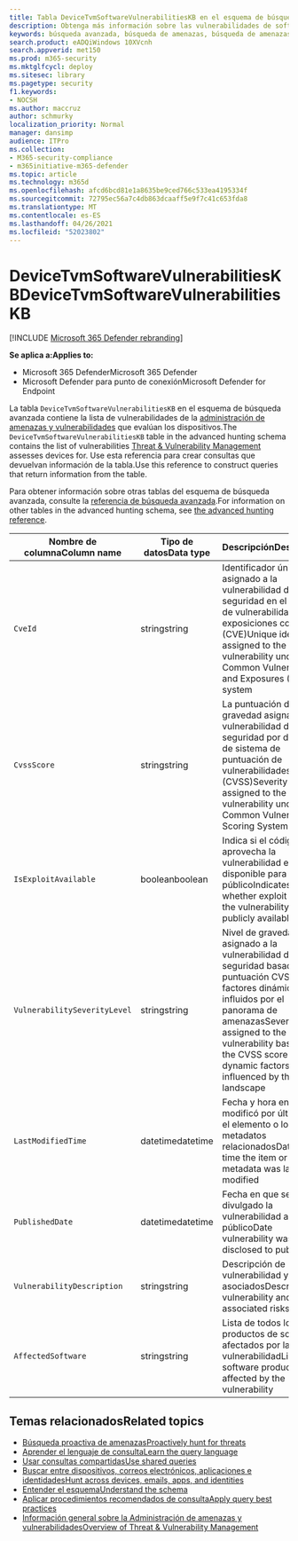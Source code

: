 ```yaml
---
title: Tabla DeviceTvmSoftwareVulnerabilitiesKB en el esquema de búsqueda avanzada
description: Obtenga más información sobre las vulnerabilidades de software controladas por la administración de amenazas y vulnerabilidades en la tabla DeviceTvmSoftwareVulnerabilitiesKB del esquema de búsqueda avanzada.
keywords: búsqueda avanzada, búsqueda de amenazas, búsqueda de amenazas cibernéticas, Microsoft 365 Defender, microsoft 365, m365, búsqueda, consulta, telemetría, esquema, referencia, kusto, tabla, columna, tipo de datos, descripción, administración de vulnerabilidades de &, TVM, administración de dispositivos, software, inventario, vulnerabilidades, IDENTIFICADOR CVE, CVSS, DeviceTvmSoftwareVulnerabilitiesKB
search.product: eADQiWindows 10XVcnh
search.appverid: met150
ms.prod: m365-security
ms.mktglfcycl: deploy
ms.sitesec: library
ms.pagetype: security
f1.keywords:
- NOCSH
ms.author: maccruz
author: schmurky
localization_priority: Normal
manager: dansimp
audience: ITPro
ms.collection:
- M365-security-compliance
- m365initiative-m365-defender
ms.topic: article
ms.technology: m365d
ms.openlocfilehash: afcd6bcd81e1a8635be9ced766c533ea4195334f
ms.sourcegitcommit: 72795ec56a7c4db863dcaaff5e9f7c41c653fda8
ms.translationtype: MT
ms.contentlocale: es-ES
ms.lasthandoff: 04/26/2021
ms.locfileid: "52023802"
---
```

# <a name="devicetvmsoftwarevulnerabilitieskb"></a><span data-ttu-id="d7a0b-104">DeviceTvmSoftwareVulnerabilitiesKB</span><span class="sxs-lookup"><span data-stu-id="d7a0b-104">DeviceTvmSoftwareVulnerabilitiesKB</span></span>

[!INCLUDE [Microsoft 365 Defender rebranding](../includes/microsoft-defender.md)]


<span data-ttu-id="d7a0b-105">**Se aplica a:**</span><span class="sxs-lookup"><span data-stu-id="d7a0b-105">**Applies to:**</span></span>
- <span data-ttu-id="d7a0b-106">Microsoft 365 Defender</span><span class="sxs-lookup"><span data-stu-id="d7a0b-106">Microsoft 365 Defender</span></span>
- <span data-ttu-id="d7a0b-107">Microsoft Defender para punto de conexión</span><span class="sxs-lookup"><span data-stu-id="d7a0b-107">Microsoft Defender for Endpoint</span></span>



<span data-ttu-id="d7a0b-108">La tabla `DeviceTvmSoftwareVulnerabilitiesKB` en el esquema de búsqueda avanzada contiene la lista de vulnerabilidades de la [administración de amenazas y vulnerabilidades](/windows/security/threat-protection/microsoft-defender-atp/next-gen-threat-and-vuln-mgt) que evalúan los dispositivos.</span><span class="sxs-lookup"><span data-stu-id="d7a0b-108">The `DeviceTvmSoftwareVulnerabilitiesKB` table in the advanced hunting schema contains the list of vulnerabilities [Threat & Vulnerability Management](/windows/security/threat-protection/microsoft-defender-atp/next-gen-threat-and-vuln-mgt) assesses devices for.</span></span> <span data-ttu-id="d7a0b-109">Use esta referencia para crear consultas que devuelvan información de la tabla.</span><span class="sxs-lookup"><span data-stu-id="d7a0b-109">Use this reference to construct queries that return information from the table.</span></span>

<span data-ttu-id="d7a0b-110">Para obtener información sobre otras tablas del esquema de búsqueda avanzada, consulte la [referencia de búsqueda avanzada](advanced-hunting-schema-tables.md).</span><span class="sxs-lookup"><span data-stu-id="d7a0b-110">For information on other tables in the advanced hunting schema, see [the advanced hunting reference](advanced-hunting-schema-tables.md).</span></span>

| <span data-ttu-id="d7a0b-111">Nombre de columna</span><span class="sxs-lookup"><span data-stu-id="d7a0b-111">Column name</span></span> | <span data-ttu-id="d7a0b-112">Tipo de datos</span><span class="sxs-lookup"><span data-stu-id="d7a0b-112">Data type</span></span> | <span data-ttu-id="d7a0b-113">Descripción</span><span class="sxs-lookup"><span data-stu-id="d7a0b-113">Description</span></span> |
|-------------|-----------|-------------|
| `CveId` | <span data-ttu-id="d7a0b-114">string</span><span class="sxs-lookup"><span data-stu-id="d7a0b-114">string</span></span> | <span data-ttu-id="d7a0b-115">Identificador único asignado a la vulnerabilidad de seguridad en el sistema de vulnerabilidades y exposiciones comunes (CVE)</span><span class="sxs-lookup"><span data-stu-id="d7a0b-115">Unique identifier assigned to the security vulnerability under the Common Vulnerabilities and Exposures (CVE) system</span></span> |
| `CvssScore` | <span data-ttu-id="d7a0b-116">string</span><span class="sxs-lookup"><span data-stu-id="d7a0b-116">string</span></span> | <span data-ttu-id="d7a0b-117">La puntuación de gravedad asignada a la vulnerabilidad de seguridad por debajo de sistema de puntuación de vulnerabilidades común (CVSS)</span><span class="sxs-lookup"><span data-stu-id="d7a0b-117">Severity score assigned to the security vulnerability under th Common Vulnerability Scoring System (CVSS)</span></span> |
| `IsExploitAvailable` | <span data-ttu-id="d7a0b-118">boolean</span><span class="sxs-lookup"><span data-stu-id="d7a0b-118">boolean</span></span> | <span data-ttu-id="d7a0b-119">Indica si el código que aprovecha la vulnerabilidad está disponible para el público</span><span class="sxs-lookup"><span data-stu-id="d7a0b-119">Indicates whether exploit code for the vulnerability is publicly available</span></span> |
| `VulnerabilitySeverityLevel` | <span data-ttu-id="d7a0b-120">string</span><span class="sxs-lookup"><span data-stu-id="d7a0b-120">string</span></span> | <span data-ttu-id="d7a0b-121">Nivel de gravedad asignado a la vulnerabilidad de seguridad basada en la puntuación CVSS y los factores dinámicos influidos por el panorama de amenazas</span><span class="sxs-lookup"><span data-stu-id="d7a0b-121">Severity level assigned to the security vulnerability based on the CVSS score and dynamic factors influenced by the threat landscape</span></span> |
| `LastModifiedTime` | <span data-ttu-id="d7a0b-122">datetime</span><span class="sxs-lookup"><span data-stu-id="d7a0b-122">datetime</span></span> | <span data-ttu-id="d7a0b-123">Fecha y hora en que se modificó por última vez el elemento o los metadatos relacionados</span><span class="sxs-lookup"><span data-stu-id="d7a0b-123">Date and time the item or related metadata was last modified</span></span> |
| `PublishedDate` | <span data-ttu-id="d7a0b-124">datetime</span><span class="sxs-lookup"><span data-stu-id="d7a0b-124">datetime</span></span> | <span data-ttu-id="d7a0b-125">Fecha en que se ha divulgado la vulnerabilidad al público</span><span class="sxs-lookup"><span data-stu-id="d7a0b-125">Date vulnerability was disclosed to public</span></span> |
| `VulnerabilityDescription` | <span data-ttu-id="d7a0b-126">string</span><span class="sxs-lookup"><span data-stu-id="d7a0b-126">string</span></span> | <span data-ttu-id="d7a0b-127">Descripción de vulnerabilidad y riesgos asociados</span><span class="sxs-lookup"><span data-stu-id="d7a0b-127">Description of vulnerability and associated risks</span></span> |
| `AffectedSoftware` | <span data-ttu-id="d7a0b-128">string</span><span class="sxs-lookup"><span data-stu-id="d7a0b-128">string</span></span> | <span data-ttu-id="d7a0b-129">Lista de todos los productos de software afectados por la vulnerabilidad</span><span class="sxs-lookup"><span data-stu-id="d7a0b-129">List of all software products affected by the vulnerability</span></span> |

## <a name="related-topics"></a><span data-ttu-id="d7a0b-130">Temas relacionados</span><span class="sxs-lookup"><span data-stu-id="d7a0b-130">Related topics</span></span>

- [<span data-ttu-id="d7a0b-131">Búsqueda proactiva de amenazas</span><span class="sxs-lookup"><span data-stu-id="d7a0b-131">Proactively hunt for threats</span></span>](advanced-hunting-overview.md)
- [<span data-ttu-id="d7a0b-132">Aprender el lenguaje de consulta</span><span class="sxs-lookup"><span data-stu-id="d7a0b-132">Learn the query language</span></span>](advanced-hunting-query-language.md)
- [<span data-ttu-id="d7a0b-133">Usar consultas compartidas</span><span class="sxs-lookup"><span data-stu-id="d7a0b-133">Use shared queries</span></span>](advanced-hunting-shared-queries.md)
- [<span data-ttu-id="d7a0b-134">Buscar entre dispositivos, correos electrónicos, aplicaciones e identidades</span><span class="sxs-lookup"><span data-stu-id="d7a0b-134">Hunt across devices, emails, apps, and identities</span></span>](advanced-hunting-query-emails-devices.md)
- [<span data-ttu-id="d7a0b-135">Entender el esquema</span><span class="sxs-lookup"><span data-stu-id="d7a0b-135">Understand the schema</span></span>](advanced-hunting-schema-tables.md)
- [<span data-ttu-id="d7a0b-136">Aplicar procedimientos recomendados de consulta</span><span class="sxs-lookup"><span data-stu-id="d7a0b-136">Apply query best practices</span></span>](advanced-hunting-best-practices.md)
- [<span data-ttu-id="d7a0b-137">Información general sobre la Administración de amenazas y vulnerabilidades</span><span class="sxs-lookup"><span data-stu-id="d7a0b-137">Overview of Threat & Vulnerability Management</span></span>](/windows/security/threat-protection/microsoft-defender-atp/next-gen-threat-and-vuln-mgt)